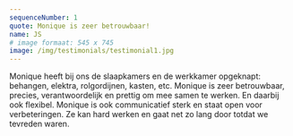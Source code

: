 ```yaml
---
sequenceNumber: 1
quote: Monique is zeer betrouwbaar!
name: JS
# image formaat: 545 x 745
image: /img/testimonials/testimonial1.jpg 
---
```

Monique heeft bij ons de slaapkamers en de werkkamer opgeknapt: behangen, elektra, rolgordijnen, kasten, etc. Monique is zeer betrouwbaar, precies, verantwoordelijk en prettig om mee samen te werken. En daarbij ook flexibel.  Monique is ook communicatief sterk en staat open voor verbeteringen. Ze kan hard werken en gaat net zo lang door totdat we tevreden waren.
